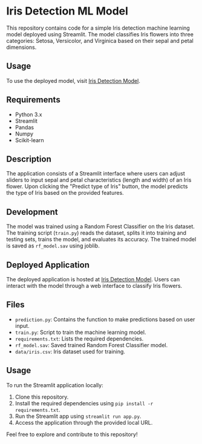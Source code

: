 # Iris Detection ML Model

This repository contains code for a simple Iris detection machine learning model deployed using Streamlit. The model classifies Iris flowers into three categories: Setosa, Versicolor, and Virginica based on their sepal and petal dimensions.

## Usage

To use the deployed model, visit [Iris Detection Model](https://irisdetectionmodel.streamlit.app/).

## Requirements

- Python 3.x
- Streamlit
- Pandas
- Numpy
- Scikit-learn

## Description

The application consists of a Streamlit interface where users can adjust sliders to input sepal and petal characteristics (length and width) of an Iris flower. Upon clicking the "Predict type of Iris" button, the model predicts the type of Iris based on the provided features.

## Development

The model was trained using a Random Forest Classifier on the Iris dataset. The training script (`train.py`) reads the dataset, splits it into training and testing sets, trains the model, and evaluates its accuracy. The trained model is saved as `rf_model.sav` using joblib.

## Deployed Application

The deployed application is hosted at [Iris Detection Model](https://irisdetectionmodel.streamlit.app/). Users can interact with the model through a web interface to classify Iris flowers.

## Files

- `prediction.py`: Contains the function to make predictions based on user input.
- `train.py`: Script to train the machine learning model.
- `requirements.txt`: Lists the required dependencies.
- `rf_model.sav`: Saved trained Random Forest Classifier model.
- `data/iris.csv`: Iris dataset used for training.

## Usage

To run the Streamlit application locally:

1. Clone this repository.
2. Install the required dependencies using `pip install -r requirements.txt`.
3. Run the Streamlit app using `streamlit run app.py`.
4. Access the application through the provided local URL.

Feel free to explore and contribute to this repository!
